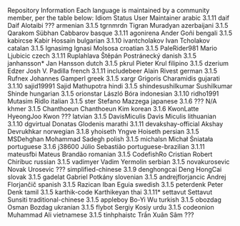 Repository Information
Each language is maintained by a community member, per the table below:
Idiom	Status	User	Maintainer
arabic	3.1.11	daif	Daif Alotaibi ???
armenian	3.1.5	tgrnmrdn	Tigran Muradyan
azerbaijani	3.1.5	Qarakom	Sübhan Cabbarov
basque	3.1.11	agonirena	Ander Goñi
bengali	3.1.5	kabircse	Kabir Hossain
bulgarian	3.1.10	ivantcholakov	Ivan Tcholakov
catalan	3.1.5	Ignasimg	Ignasi Molsosa
croatian	3.1.5	PaleRider981	Mario Ljubicic
czech	3.1.11	Ruplahlava	Štěpán Postránecký
danish	3.1.5	janhansson*	Jan Hansson
dutch	3.1.5	pkrul	Pieter Krul
filipino	3.1.5	dzerium	Edzer Josh V. Padilla
french	3.1.11	includebeer	Alain Rivest
german	3.1.5	Rufnex	Johannes Gamperl
greek	3.1.5	xargr	Grigoris Charamidis
gujarati	3.1.10	sajid19991	Sajid Mathupotra
hindi	3.1.5	shindesushilkumar	Sushilkumar Shinde
hungarian	3.1.5	orionstar	László Bóra
indonesian	3.1.10	ridho1991	Mutasim Ridlo
italian	3.1.5	ster	Stefano Mazzega
japanese	3.1.6	???	N/A
khmer	3.1.5	Chanthoeun	Chanthoeun Kim
korean	3.1.6	KwonLatte	HyeongJoo Kwon ???
latvian	3.1.5	DavisMiculis	Davis Miculis
lithuanian	3.1.10	dgvirtual	Donatas Glodenis
marathi	3.1.11	devakshay-official	Akshay Devrukhkar
norwegian	3.1.8	yhoiseth	Yngve Hoiseth
persian	3.1.5	MSDehghan	Mohammad Sadegh
polish	3.1.5	michalsn	Michał Śniatała
portuguese	3.1.6	j38600	Júlio Sebastião
portuguese-brazilian	3.1.11	mateusfbi	Mateus Brandão
romanian	3.1.5	CodefishRo	Cristian Robert Chiribuc
russian	3.1.5	vadimyer	Vadim Yermolin
serbian	3.1.5	novakurosevic	Novak Urosevic ???
simplified-chinese	3.1.9	denghongcai	Deng HongCai
slovak	3.1.5	gadelat	Gabriel Potkány
slovenian	3.1.5	andrejflorjancic	Andrej Florjančič
spanish	3.1.5	Razican	Iban Eguia
swedish	3.1.5	peterdenk	Peter Denk
tamil	3.1.5	karthik-code	Karthikeyan
thai	3.1.11*	settavut	Settavut Sunsiti
traditional-chinese	3.1.5	appleboy	Bo-Yi Wu
turkish	3.1.5	obozdag	Osman Bozdag
ukranian	3.1.5	flybot	Sergiy Kosiy
urdu	3.1.5	codeonion	Muhammad Ali
vietnamese	3.1.5	tinhphaistc	Trần Xuân Sâm ???
